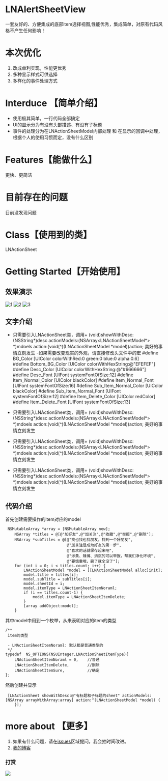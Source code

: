 # LNAlertSheetView
一套友好的、方便集成的底部item选择视图,性能优秀，集成简单，对原有代码风格不产生任何影响！

# 本次优化
1. 改成单利实现，性能更优秀
2. 多种显示样式可供选择
3. 多样化的事件处理方式



# Interduce 【简单介绍】
- 使用极其简单，一行代码全部搞定
- UI的显示分为有没有头部描述、有没有子标题
- 事件的处理分为在LNActionSheetModel内部处理 和 在显示的回调中处理，根据个人的使用习惯而定，没有什么区别



# Features【能做什么】
 更快、更简洁
 
# 目前存在的问题
 目前没发现问题

# Class【使用到的类】
LNActionSheet


# Getting Started【开始使用】

## 效果演示
![1](/1.PNG)
![2](/2.PNG)
![3](/3.PNG)

## 文字介绍
- 只需要引入LNActionSheet类，调用+ (void)showWithDesc:(NSString*)desc actionModels:(NSArray<LNActionSheetModel*> *)mdoels action:(void(^)(LNActionSheetModel *model))action; 美好的事情立刻发生
-如果需要改变现实的外观，请直接修改头文件中的宏
#define BG_Color             [UIColor colorWithRed:0 green:0 blue:0 alpha:0.6]    
#define Bottom_BG_Color      [UIColor colorWithHexString:@"EFEFEF"]     
#define Desc_Color           [UIColor colorWithHexString:@"#666666"]   
#define Desc_Font            [UIFont systemFontOfSize:12]
#define Item_Normal_Color      [UIColor blackColor]
#define Item_Normal_Font       [UIFont systemFontOfSize:16]
#define Sub_Item_Normal_Color  [UIColor blackColor]
#define Sub_Item_Normal_Font   [UIFont systemFontOfSize:12]
#define Item_Delete_Color      [UIColor redColor]
#define Item_Delete_Font       [UIFont systemFontOfSize:13]


- 只需要引入LNActionSheet类，调用+ (void)showWithDesc:(NSString*)desc actionModels:(NSArray<LNActionSheetModel*> *)mdoels action:(void(^)(LNActionSheetModel *model))action; 美好的事情立刻发生 
- 只需要引入LNActionSheet类，调用+ (void)showWithDesc:(NSString*)desc actionModels:(NSArray<LNActionSheetModel*> *)mdoels action:(void(^)(LNActionSheetModel *model))action; 美好的事情立刻发生
- 只需要引入LNActionSheet类，调用+ (void)showWithDesc:(NSString*)desc actionModels:(NSArray<LNActionSheetModel*> *)mdoels action:(void(^)(LNActionSheetModel *model))action; 美好的事情立刻发生
## 代码介绍
首先创建需要操作的item对应的model
```
 NSMutableArray *array = [NSMutableArray new];
    NSArray *titles = @[@"加好友",@"加关注",@"收藏",@"举报",@"删除"];
    NSArray *subTitles = @[@"找也找也找朋友，找到一个好朋友",
                           @"加关注是成为好友的第一步",
                           @"喜欢的话就保存起来吧",
                           @"涉黄、赌博、消沉的可以举报，帮我们净化环境",
                           @"要慎重哦，删了就全没了"];
    for (int i = 0; i < titles.count; i++) {
        LNActionSheetModel *model = [[LNActionSheetModel alloc]init];
        model.title = titles[i];
        model.subTitle = subTitles[i];
        model.sheetId = i;
        model.itemType = LNActionSheetItemNoraml;
        if (i == titles.count-1) {
            model.itemType = LNActionSheetItemDelete;
        }
        [array addObject:model];
    }
```

其中model中用到一个枚举，从来表明对应的item的类型
```
/**
 item的类型

 - LNActionSheetItemNoraml: 默认都是普通类型的
 */
typedef  NS_OPTIONS(NSUInteger,LNActionSheetItemType){
    LNActionSheetItemNoraml = 0,    //普通
    LNActionSheetItemDelete,        //删除
    LNActionSheetItemSure,          //确定
};
```

然后创建并显示
```
 [LNActionSheet showWithDesc:@"有标题和子标题的sheet" actionModels:[NSArray arrayWithArray:array] action:^(LNActionSheetModel *model) {
    }];
```



# more about  【更多】
1. 如果有什么问题，请在[issues](https://github.com/lengningLN/LNAlertSheetView/issues)区域提问，我会抽时间改进。
2. [我的博客](https://www.jianshu.com/u/dbd52f0e4f1c)
### 打赏
![](http://m.qpic.cn/psb?/V11R4JcH0fAdbu/h4vWrizoOlby*zntVMiu.1F9CMMMx2T9BOWUjSEnCE8!/b/dDUBAAAAAAAA&bo=nALQAgAAAAADB24!&rf=viewer_4)
